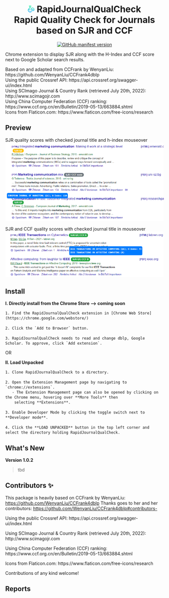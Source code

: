 <h1 align="center"><img src="./icon/32x32.png" height="21px" alt=""> RapidJournalQualCheck </br> Rapid Quality Check for Journals based on SJR and CCF</h1>
<p align="center">
    <a href="https://github.com/JuRaKlWi/RapidJournalQualCheck">
        <img alt="GitHub manifest version" src="https://img.shields.io/github/manifest-json/v/JuRaKlWi/RapidJournalQualCheck?color=%23EA4AAA&label=Github&logo=github&logoColor=%23EA4AAA">
    </a>
</p>

Chrome extension to display SJR along with the H-Index and CCF score next to Google Scholar search results. 

</p> Based on and adapted from CCFrank by WenyanLiu: https://github.com/WenyanLiu/CCFrank4dblp
</br> Using the public Crossref API: https://api.crossref.org/swagger-ui/index.html
</br> Using SCImago Journal & Country Rank (retrieved July 20th, 2022): http://www.scimagojr.com
</br> Using China Computer Federation (CCF) ranking: https://www.ccf.org.cn/en/Bulletin/2019-05-13/663884.shtml
</br> Icons from Flaticon.com: https://www.flaticon.com/free-icons/research

## Preview

SJR quality scores with checked journal title and h-index mouseover 
![SJR Score](./img/SJR.PNG)

SJR and CCF quality scores with checked journal title in mouseover
![SCR and CCF Scores](./img/SJR_and_CCF.PNG)

## Install

<b>I. Directly install from the Chrome Store --> coming soon </b>

	1. Find the RapidJournalQualCheck extension in [Chrome Web Store](https://chrome.google.com/webstore/)

	2. Click the `Add to Browser` button.

	3. RapidJournalQualCheck needs to read and change dblp, Google Scholar. To approve, click `Add extension`.

OR

<b>II. Load Unpacked</b>

	1. Clone RapidJournalQualCheck to a directory.

	2. Open the Extension Management page by navigating to `chrome://extensions`.
 	   - The Extension Management page can also be opened by clicking on the Chrome menu, hovering over **More Tools** then
  	    selecting **Extensions**.

	3. Enable Developer Mode by clicking the toggle switch next to **Developer mode**.

	4. Click the **LOAD UNPACKED** button in the top left corner and select the directory holding RapidJournalQualCheck.

## What's New

**Version 1.0.2**

> tbd

## Contributors ✨

This package is heavily based on CCFrank by WenyanLiu: https://github.com/WenyanLiu/CCFrank4dblp
Thanks goes to her and her contributors: https://github.com/WenyanLiu/CCFrank4dblp#contributors-

</p> Using the public Crossref API: https://api.crossref.org/swagger-ui/index.html
</p> Using SCImago Journal & Country Rank (retrieved July 20th, 2022): http://www.scimagojr.com
</p> Using China Computer Federation (CCF) ranking: https://www.ccf.org.cn/en/Bulletin/2019-05-13/663884.shtml
</p> Icons from Flaticon.com: https://www.flaticon.com/free-icons/research

Contributions of any kind welcome!

## Reports
